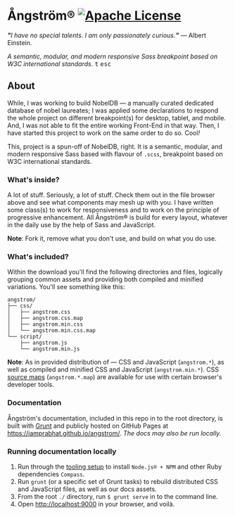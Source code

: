 # Ångström® [![Apache License](https://img.shields.io/badge/license-Apache-blue.svg)](https://github.com/iamprabhat/angstrom/blob/master/LICENSE)
<i><b>"</b>I have no special talents. I am only passionately curious.<b>"</b></i> — Albert Einstein.

<i>A semantic, modular, and modern responsive Sass breakpoint based on W3C international standards</i>.&nbsp;<kbd>t</kbd>&nbsp;<kbd>esc</kbd>

## About
While, I was working to build NobelDB — a manually curated dedicated database of nobel laureates; I was applied some declarations to respond the whole project on different breakpoint(s) for desktop, tablet, and mobile. And, I was not able to fit the entire working Front-End in that way. Then, I have started this project to work on the same order to do so. Cool<i>!</i>

This, project is a spun-off of NobelDB, right. It is a semantic, modular, and modern responsive Sass based with flavour of `.scss`, breakpoint based on W3C international standards.

### What's inside?
A lot of stuff. Seriously, a lot of stuff. Check them out in the file browser above and see what components may mesh up with you. I have written some class(s) to work for responsiveness and to work on the principle of progressive enhancement. All Ångström® is build for every layout, whatever in the daily use by the help of Sass and JavaScript.

<b>Note</b>: Fork it, remove what you don't use, and build on what you do use.

### What's included?
Within the download you'll find the following directories and files, logically grouping common assets and providing both compiled and minified variations. You'll see something like this:
```
angstrom/
├── css/
│   ├── angstrom.css
│   ├── angstrom.css.map
│   ├── angstrom.min.css
│   └── angstrom.min.css.map
└── script/
    ├── angstrom.js
    └── angstrom.min.js
```
<b>Note</b>: As in provided distribution of — CSS and JavaScript (`angstrom.*`), as well as compiled and minified CSS and JavaScript (`angstrom.min.*`). CSS [source maps](https://developer.chrome.com/devtools/docs/css-preprocessors) (`angstrom.*.map`) are available for use with certain browser's developer tools.

### Documentation
Ångström's documentation, included in this repo in to the root directory, is built with [Grunt](http://gruntjs.com/) and publicly hosted on GitHub Pages at <https://iamprabhat.github.io/angstrom/>. <i>The docs may also be run locally.</i>

### Running documentation locally
1. Run through the [tooling setup](https://github.com/iamprabhat/angstrom/blob/master/BUILDING.md#tooling-setup) to install `Node.js® + NPM` and other Ruby dependencies `Compass`.
2. Run `grunt` (or a specific set of Grunt tasks) to rebuild distributed CSS and JavaScript files, as well as our docs assets.
3. From the root `./` directory, run `$ grunt serve` in to the command line.
4. Open <http://localhost:9000> in your browser, and voilà.
